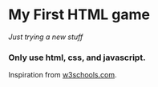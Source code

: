 # My First HTML game

_Just trying a new stuff_

### Only use html, css, and javascript.

Inspiration from [w3schools.com](https://www.w3schools.com/graphics/game_score.asp).